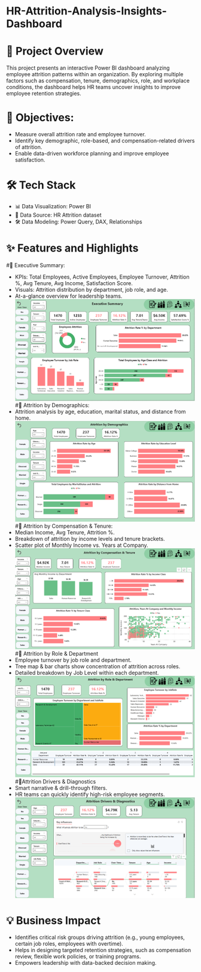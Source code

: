 # HR-Attrition-Analysis-Insights-Dashboard
# 📌 Project Overview
This project presents an interactive Power BI dashboard analyzing employee attrition patterns within an organization. By exploring multiple factors such as compensation, tenure, demographics, role, and workplace conditions, the dashboard helps HR teams uncover insights to improve employee retention strategies.
# 🎯 Objectives:
- Measure overall attrition rate and employee turnover.
- Identify key demographic, role-based, and compensation-related drivers of attrition.
- Enable data-driven workforce planning and improve employee satisfaction.
# 🛠️ Tech Stack
- 📊 Data Visualization: Power BI
- 📂 Data Source: HR Attrition dataset
- 🛠️ Data Modeling: Power Query, DAX, Relationships
# ✨ Features and Highlights
#🔹 Executive Summary:
- KPIs: Total Employees, Active Employees, Employee Turnover, Attrition %, Avg Tenure, Avg Income, Satisfaction Score.
- Visuals: Attrition distribution by department, job role, and age.
- At-a-glance overview for leadership teams.
![Alt text](https://github.com/ShivamKPowar/HR-Attrition-Analysis-Insights-Dashboard/blob/main/Executive%20Summary%20.png)
#🔹 Attrition by Demographics:
- Attrition analysis by age, education, marital status, and distance from home.
![Alt text](https://github.com/ShivamKPowar/HR-Attrition-Analysis-Insights-Dashboard/blob/main/Attrition%20by%20Demographics.png)
#🔹 Attrition by Compensation & Tenure:
- Median Income, Avg Tenure, Attrition %.
- Breakdown of attrition by income levels and tenure brackets.
- Scatter plot of Monthly Income vs. Years at Company.
![Alt text](https://github.com/ShivamKPowar/HR-Attrition-Analysis-Insights-Dashboard/blob/main/Attrition%20by%20Compensation%20and%20tenure.png)
#🔹 Attrition by Role & Department
- Employee turnover by job role and department.
- Tree map & bar charts show concentration of attrition across roles.
- Detailed breakdown by Job Level within each department.
![Alt text](https://github.com/ShivamKPowar/HR-Attrition-Analysis-Insights-Dashboard/blob/main/Attrition%20by%20Role%20and%20Department.png)
#🔹Attrition Drivers & Diagnostics
- Smart narrative & drill-through filters.
- HR teams can quickly identify high-risk employee segments.
![Alt text](https://github.com/ShivamKPowar/HR-Attrition-Analysis-Insights-Dashboard/blob/main/Attrition%20Drivers%20and%20Diagnostics.png)
# 💡 Business Impact
- Identifies critical risk groups driving attrition (e.g., young employees, certain job roles, employees with overtime).
- Helps in designing targeted retention strategies, such as compensation review, flexible work policies, or training programs.
- Empowers leadership with data-backed decision making.
